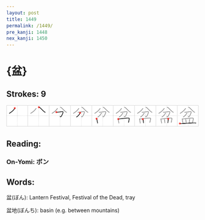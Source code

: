 ```yaml
---
layout: post
title: 1449
permalink: /1449/
pre_kanji: 1448
nex_kanji: 1450
---
```


# {盆}

## Strokes: 9

<div class="stroke"><img src="../images/E79B86.png" /></div>

## Reading:

### On-Yomi: ボン

## Words:

盆(ぼん): Lantern Festival, Festival of the Dead, tray

盆地(ぼんち): basin (e.g. between mountains)
